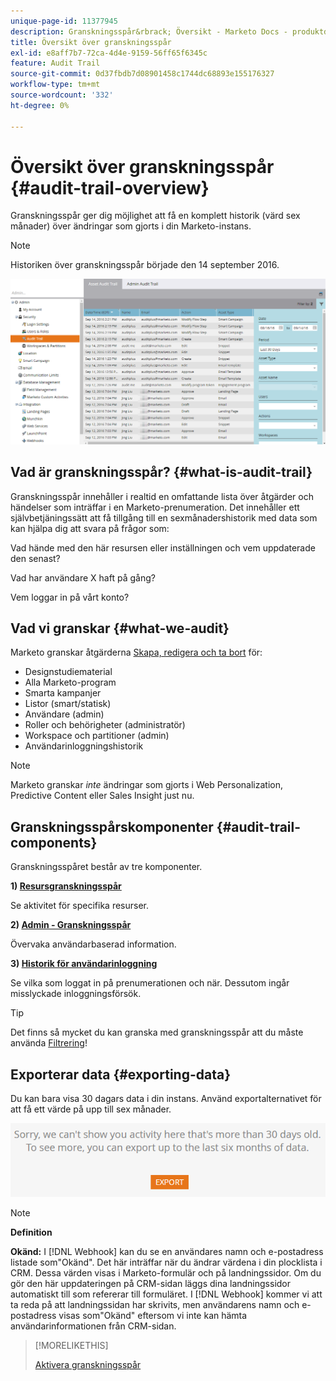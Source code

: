 ```yaml
---
unique-page-id: 11377945
description: Granskningsspår&rbrack; Översikt - Marketo Docs - produktdokumentation
title: Översikt över granskningsspår
exl-id: e8aff7b7-72ca-4d4e-9159-56ff65f6345c
feature: Audit Trail
source-git-commit: 0d37fbdb7d08901458c1744dc68893e155176327
workflow-type: tm+mt
source-wordcount: '332'
ht-degree: 0%

---
```


# Översikt över granskningsspår {#audit-trail-overview}

Granskningsspår ger dig möjlighet att få en komplett historik (värd sex månader) över ändringar som gjorts i din Marketo-instans.

>[!NOTE]
>
>Historiken över granskningsspår började den 14 september 2016.

![](assets/audit-trail-overview-1.png)

## Vad är granskningsspår? {#what-is-audit-trail}

Granskningsspår innehåller i realtid en omfattande lista över åtgärder och händelser som inträffar i en Marketo-prenumeration. Det innehåller ett självbetjäningssätt att få tillgång till en sexmånadershistorik med data som kan hjälpa dig att svara på frågor som:

Vad hände med den här resursen eller inställningen och vem uppdaterade den senast?

Vad har användare X haft på gång?

Vem loggar in på vårt konto?

## Vad vi granskar {#what-we-audit}

Marketo granskar åtgärderna [Skapa, redigera och ta bort](/help/marketo/product-docs/administration/audit-trail/change-details-in-audit-trail.md) för:

* Designstudiematerial
* Alla Marketo-program
* Smarta kampanjer
* Listor (smart/statisk)
* Användare (admin)
* Roller och behörigheter (administratör)
* Workspace och partitioner (admin)
* Användarinloggningshistorik

>[!NOTE]
>
>Marketo granskar _inte_ ändringar som gjorts i Web Personalization, Predictive Content eller Sales Insight just nu.

## Granskningsspårskomponenter {#audit-trail-components}

Granskningsspåret består av tre komponenter.

**1) [Resursgranskningsspår](/help/marketo/product-docs/administration/audit-trail/change-details-in-audit-trail.md#asset-audit-trail)**

Se aktivitet för specifika resurser.

**2) [Admin - Granskningsspår](/help/marketo/product-docs/administration/audit-trail/change-details-in-audit-trail.md#admin-audit-trail)**

Övervaka användarbaserad information.

**3) [Historik för användarinloggning](/help/marketo/product-docs/administration/audit-trail/user-login-history.md)**

Se vilka som loggat in på prenumerationen och när. Dessutom ingår misslyckade inloggningsförsök.

>[!TIP]
>
>Det finns så mycket du kan granska med granskningsspår att du måste använda [Filtrering](/help/marketo/product-docs/administration/audit-trail/filtering-in-audit-trail.md)!

## Exporterar data {#exporting-data}

Du kan bara visa 30 dagars data i din instans. Använd exportalternativet för att få ett värde på upp till sex månader.

![](assets/two.png)

>[!NOTE]
>
>**Definition**
>
>**Okänd:** I [!DNL Webhook] kan du se en användares namn och e-postadress listade som&quot;Okänd&quot;. Det här inträffar när du ändrar värdena i din plocklista i CRM. Dessa värden visas i Marketo-formulär och på landningssidor. Om du gör den här uppdateringen på CRM-sidan läggs dina landningssidor automatiskt till som refererar till formuläret. I [!DNL Webhook] kommer vi att ta reda på att landningssidan har skrivits, men användarens namn och e-postadress visas som&quot;Okänd&quot; eftersom vi inte kan hämta användarinformationen från CRM-sidan.

>[!MORELIKETHIS]
>
>[Aktivera granskningsspår](/help/marketo/product-docs/administration/audit-trail/enable-audit-trail.md)
